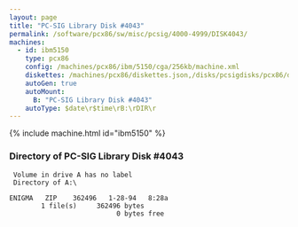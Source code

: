 ```yaml
---
layout: page
title: "PC-SIG Library Disk #4043"
permalink: /software/pcx86/sw/misc/pcsig/4000-4999/DISK4043/
machines:
  - id: ibm5150
    type: pcx86
    config: /machines/pcx86/ibm/5150/cga/256kb/machine.xml
    diskettes: /machines/pcx86/diskettes.json,/disks/pcsigdisks/pcx86/diskettes.json
    autoGen: true
    autoMount:
      B: "PC-SIG Library Disk #4043"
    autoType: $date\r$time\rB:\rDIR\r
---
```


{% include machine.html id="ibm5150" %}

### Directory of PC-SIG Library Disk #4043

     Volume in drive A has no label
     Directory of A:\

    ENIGMA   ZIP    362496   1-28-94   8:28a
            1 file(s)     362496 bytes
                               0 bytes free
